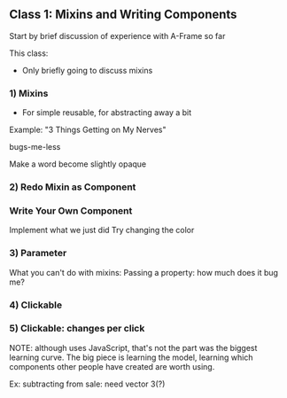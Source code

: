 ## Class 1: Mixins and Writing Components


Start by brief discussion of experience with A-Frame so far

This class:
- Only briefly going to discuss mixins


### 1) Mixins
- For simple reusable, for abstracting away a bit

Example:  "3 Things Getting on My Nerves"

bugs-me-less

Make a word become slightly opaque

### 2) Redo Mixin as Component


### Write Your Own Component

Implement what we just did
Try changing the color

### 3) Parameter
What you can't do with mixins: Passing a property: how much does it bug me?

### 4)  Clickable

### 5)  Clickable: changes per click



NOTE: although uses JavaScript, that's not the part was the biggest learning curve. The big piece is learning the model, learning which components other people have created are worth using.

Ex:  subtracting from sale:  need vector 3(?)
